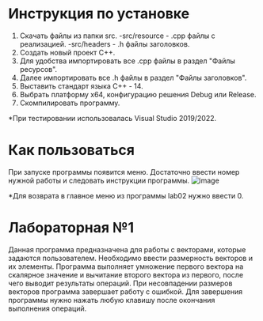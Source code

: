 # Инструкция по установке
1. Скачать файлы из папки src.
-src/resource - .cpp файлы с реализацией.
-src/headers - .h файлы заголовков.
2. Создать новый проект C++.
3. Для удобства импортировать все .cpp файлы в раздел "Файлы ресурсов".
4. Далее импортировать все .h файлы в раздел "Файлы заголовков".
5. Выставить стандарт языка C++ - 14.
6. Выбрать платформу x64, конфигурацию решения Debug или Release.
7. Скомпилировать программу.
   
*При тестировании использовалась Visual Studio 2019/2022.

# Как пользоваться
При запуске программы появится меню. Достаточно ввести номер нужной работы и следовать инструкции программы.
![image](https://github.com/user-attachments/assets/90033594-0610-4acb-b205-13e6bfdeffb4)

*Для возврата в главное меню из программы lab02 нужно ввести 0.


# Лабораторная №1
Данная программа предназначена для работы с векторами, которые задаются пользователем. Необходимо ввести размерность векторов и их элементы. Программа выполняет умножение первого вектора на скалярное значение и вычитание второго вектора из первого, после чего выводит результаты операций. При несовпадении размеров векторов программа завершает работу с ошибкой. Для завершения программы нужно нажать любую клавишу после окончания выполнения операций.
